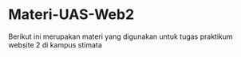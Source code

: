 # Materi-UAS-Web2
Berikut ini merupakan materi yang digunakan untuk tugas praktikum website 2 di kampus stimata

